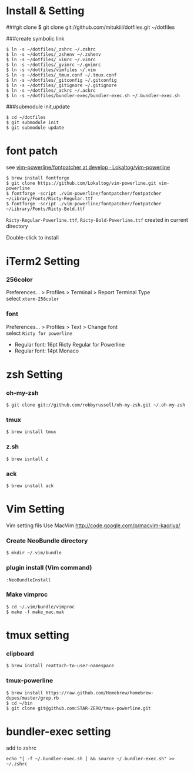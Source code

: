 # Install & Setting
###git clone
    $ git clone git://github.com/mitukiii/dotfiles.git ~/dotfiles

###create symbolic link

    $ ln -s ~/dotfiles/_zshrc ~/.zshrc
    $ ln -s ~/dotfiles/_zshenv ~/.zshenv
    $ ln -s ~/dotfiles/_vimrc ~/.vimrc
    $ ln -s ~/dotfiles/_gvimrc ~/.gvimrc
    $ ln -s ~/dotfiles/vimfiles ~/.vim
    $ ln -s ~/dotfiles/_tmux.conf ~/.tmux.conf
    $ ln -s ~/dotfiles/_gitconfig ~/.gitconfig
    $ ln -s ~/dotfiles/_gitignore ~/.gitignore
    $ ln -s ~/dotfiles/_ackrc ~/.ackrc
    $ ln -s ~/dotfiles/bundler-exec/bundler-exec.sh ~/.bundler-exec.sh

###submodule init,update

    $ cd ~/dotfiles
    $ git submodule init
    $ git submodule update

# font patch
see [vim-powerline/fontpatcher at develop · Lokaltog/vim-powerline](https://github.com/Lokaltog/vim-powerline/tree/develop/fontpatcher)

    $ brew install fontforge
    $ git clone https://github.com/Lokaltog/vim-powerline.git vim-powerline
    $ fontforge -script ./vim-powerline/fontpatcher/fontpatcher ~/Library/Fonts/Ricty-Regular.ttf
    $ fontforge -script ./vim-powerline/fontpatcher/fontpatcher ~/Library/Fonts/Ricty-Bold.ttf

`Ricty-Regular-Powerline.ttf`, `Ricty-Bold-Powerline.ttf` created in current directory

Double-click to install

# iTerm2 Setting
### 256color
Preferences… > Profiles > Terminal > Report Terminal Type  
select `xterm-256color`

### font
Preferences… > Profiles > Text > Change font  
select `Ricty for powerline`

- Regular font: 16pt Ricty Regular for Powerline
- Regular font: 14pt Monaco

# zsh Setting

### oh-my-zsh

    $ git clone git://github.com/robbyrussell/oh-my-zsh.git ~/.oh-my-zsh

### tmux

    $ brew install tmux

### z.sh

    $ brew isntall z

### ack

    $ brew install ack

# Vim Setting
Vim setting fils
Use MacVim http://code.google.com/p/macvim-kaoriya/

### Create NeoBundle directory

    $ mkdir ~/.vim/bundle

### plugin install (Vim command)

    :NeoBundleInstall

### Make vimproc
    $ cd ~/.vim/bundle/vimproc
    $ make -f make_mac.mak

# tmux setting
### clipboard
    $ brew install reattach-to-user-namespace

### tmux-powerline
    $ brew install https://raw.github.com/Homebrew/homebrew-dupes/master/grep.rb
    $ cd ~/bin
    $ git clone git@github.com:STAR-ZERO/tmux-powerline.git

# bundler-exec setting
add to zshrc

    echo "[ -f ~/.bundler-exec.sh ] && source ~/.bundler-exec.sh" >> ~/.zshrc
